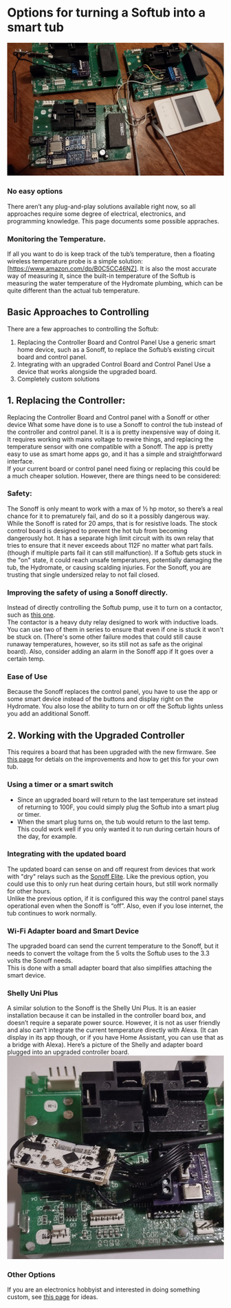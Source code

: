 # Options for turning a Softub into a smart tub

![pictures of boards with various Wi-Fi options](assets/wifi-options.jpg)

### No easy options
There aren’t any plug-and-play solutions available right now, so all approaches require some degree of electrical, electronics, and programming knowledge. This page documents
some possible appraches.

### Monitoring the Temperature.
If all you want to do is keep track of the tub’s temperature, then a floating wireless temperature probe is a simple solution:  [https://www.amazon.com/dp/B0C5CC46NZ]. 
It is also the most accurate way of measuring it, since the built-in temperature of the Softub is measuring the water temperature of the 
Hydromate plumbing, which can be quite different than the actual tub temperature.

## Basic Approaches to Controlling
There are a few approaches to controlling the Softub:
1.	Replacing the Controller Board and Control Panel
Use a generic smart home device, such as a Sonoff, to replace the Softub’s existing circuit board and control panel.
2.	Integrating with an upgraded Control Board and Control Panel
Use a device that works alongside the upgraded board.
3.  Completely custom solutions

## 1. Replacing the Controller:
Replacing the Controller Board and Control panel with a Sonoff or other device
What some have done is to use a Sonoff to control the tub instead of the controller and control panel.  It is a is pretty inexpensive way of doing it.  
It requires working with mains voltage to rewire things, and replacing the temperature sensor with one compatible with a Sonoff. 
The app is pretty easy to use as smart home apps go, and it has a simple and straightforward interface.  
If your current board or control panel need fixing or replacing this could be a much cheaper solution.
However, there are things need to be considered:

### Safety:
The Sonoff is only meant to work with a max of ½ hp motor, so there’s a real chance for it to prematurely fail, and do so it a possibly dangerous way. While the
Sonoff is rated for 20 amps, that is for resistive loads. The stock control board is designed to prevent the hot 
tub from becoming dangerously hot. It has a separate high limit circuit with its own relay that tries to ensure that it never exceeds about 112F no matter 
what part fails.  (though if multiple parts fail it can still malfunction). If a Softub gets stuck in the "on" state, it could reach unsafe temperatures, 
potentially damaging the tub, the Hydromate, or causing scalding injuries. For the Sonoff, you are trusting that single undersized relay to not fail closed.

### Improving the safety of using a Sonoff directly.
Instead of directly controlling the Softub pump, use it to turn on a contactor, such as [this one](https://www.amazon.com/gp/product/B08883NP6D).  
The contactor is a heavy duty relay designed to work with
inductive loads.  You can use two of them in series to ensure that even if one is stuck it won't be stuck on.  (There's some other failure modes that could still
cause runaway temperatures, however, so its still not as safe as the original board). Also, consider adding an alarm in the Sonoff app if It goes over a certain 
temp.

### Ease of Use
Because the Sonoff replaces the control panel, you have to use the app or some smart device instead of the buttons and display right on the Hydromate. 
You also lose the ability to turn on or off the Softub lights unless you add an additional Sonoff.

## 2. Working with the Upgraded Controller
This requires a board that has been upgraded with the new firmware.  See [this page](https://steve1066d.github.io/devore.tubs/) for detials on the 
improvements and how to get this for your own tub.

### Using a timer or a smart switch
* Since an upgraded board will return to the last temperature set instead of returning to 100F, you could simply plug the Softub into a smart plug or timer.
* When the smart plug turns on, the tub would return to the last temp.  This could work well if you only wanted it to run during certain hours of the day, for example.

### Integrating with the updated board
The updated board can sense on and off requrest from devices that work with "dry" relays such as the [Sonoff Elite](https://www.amazon.com/SONOFF-POWR320D-Monitoring-Universal-Assistant/dp/B09XB3RZB9). 
Like the previous option, you could use this to only run heat during certain hours, but still work normally for other hours.  
Unlike the previous option, if it is configured this way the control panel stays operational even when the Sonoff is “off”. Also, even if you lose internet, the tub continues to work normally.

### Wi-Fi Adapter board and Smart Device
The upgraded board can send the current temperature to the Sonoff, but it needs to convert the voltage from the 5 volts the Softub uses to the 3.3 volts the Sonoff needs.  
This is done with a small adapter board that also simplifies attaching the smart device. 

### Shelly Uni Plus
A similar solution to the Sonoff is the Shelly Uni Plus.  It is an easier installation because it can be installed in the controller board box, and doesn’t require a separate power source.  However, it is not as user friendly and also can’t integrate the current temperature directly with Alexa.  (It can display in its app though, or if you have Home Assistant, you can use that as a bridge with Alexa). 
Here’s a picture of the Shelly and adapter board plugged into an upgraded controller board.
![Picture of the board, a Shelly Uni, and Wi-Fi adapter](assets/wifi.jpg)

### Other Options

If you are an electronics hobbyist and interested in doing something custom, see [this page](custom.html) for ideas.

